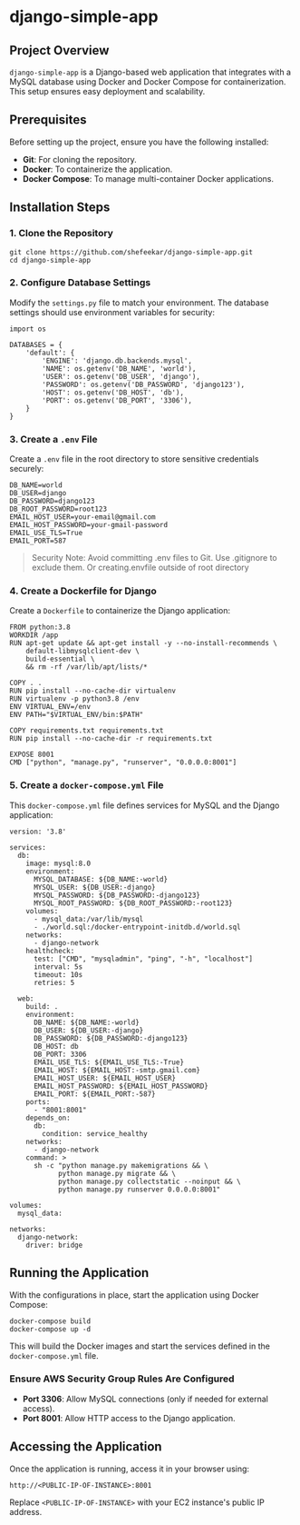 # django-simple-app

## Project Overview

`django-simple-app` is a Django-based web application that integrates with a MySQL database using Docker and Docker Compose for containerization. This setup ensures easy deployment and scalability.

## Prerequisites

Before setting up the project, ensure you have the following installed:

- **Git**: For cloning the repository.
- **Docker**: To containerize the application.
- **Docker Compose**: To manage multi-container Docker applications.

## Installation Steps

### 1. Clone the Repository

```
git clone https://github.com/shefeekar/django-simple-app.git
cd django-simple-app
```

### 2. Configure Database Settings

Modify the `settings.py` file to match your environment. The database settings should use environment variables for security:

```
import os

DATABASES = {
    'default': {
        'ENGINE': 'django.db.backends.mysql',
        'NAME': os.getenv('DB_NAME', 'world'),
        'USER': os.getenv('DB_USER', 'django'),
        'PASSWORD': os.getenv('DB_PASSWORD', 'django123'),
        'HOST': os.getenv('DB_HOST', 'db'),
        'PORT': os.getenv('DB_PORT', '3306'),
    }
}
```

### 3. Create a `.env` File

Create a `.env` file in the root directory to store sensitive credentials securely:

```
DB_NAME=world
DB_USER=django
DB_PASSWORD=django123
DB_ROOT_PASSWORD=root123
EMAIL_HOST_USER=your-email@gmail.com
EMAIL_HOST_PASSWORD=your-gmail-password
EMAIL_USE_TLS=True
EMAIL_PORT=587
```

> Security Note: Avoid committing .env files to Git. Use .gitignore to exclude them. Or creating.envfile outside of root directory
> 

### 4. Create a Dockerfile for Django

Create a `Dockerfile` to containerize the Django application:

```
FROM python:3.8
WORKDIR /app
RUN apt-get update && apt-get install -y --no-install-recommends \
    default-libmysqlclient-dev \
    build-essential \
    && rm -rf /var/lib/apt/lists/*

COPY . .
RUN pip install --no-cache-dir virtualenv
RUN virtualenv -p python3.8 /env
ENV VIRTUAL_ENV=/env
ENV PATH="$VIRTUAL_ENV/bin:$PATH"

COPY requirements.txt requirements.txt
RUN pip install --no-cache-dir -r requirements.txt

EXPOSE 8001
CMD ["python", "manage.py", "runserver", "0.0.0.0:8001"]
```

### 5. Create a `docker-compose.yml` File

This `docker-compose.yml` file defines services for MySQL and the Django application:

```
version: '3.8'

services:
  db:
    image: mysql:8.0
    environment:
      MYSQL_DATABASE: ${DB_NAME:-world}
      MYSQL_USER: ${DB_USER:-django}
      MYSQL_PASSWORD: ${DB_PASSWORD:-django123}
      MYSQL_ROOT_PASSWORD: ${DB_ROOT_PASSWORD:-root123}
    volumes:
      - mysql_data:/var/lib/mysql
      - ./world.sql:/docker-entrypoint-initdb.d/world.sql
    networks:
      - django-network
    healthcheck:
      test: ["CMD", "mysqladmin", "ping", "-h", "localhost"]
      interval: 5s
      timeout: 10s
      retries: 5

  web:
    build: .
    environment:
      DB_NAME: ${DB_NAME:-world}
      DB_USER: ${DB_USER:-django}
      DB_PASSWORD: ${DB_PASSWORD:-django123}
      DB_HOST: db
      DB_PORT: 3306
      EMAIL_USE_TLS: ${EMAIL_USE_TLS:-True}
      EMAIL_HOST: ${EMAIL_HOST:-smtp.gmail.com}
      EMAIL_HOST_USER: ${EMAIL_HOST_USER}
      EMAIL_HOST_PASSWORD: ${EMAIL_HOST_PASSWORD}
      EMAIL_PORT: ${EMAIL_PORT:-587}
    ports:
      - "8001:8001"
    depends_on:
      db:
        condition: service_healthy
    networks:
      - django-network
    command: >
      sh -c "python manage.py makemigrations && \
            python manage.py migrate && \
            python manage.py collectstatic --noinput && \
            python manage.py runserver 0.0.0.0:8001"

volumes:
  mysql_data:

networks:
  django-network:
    driver: bridge
```

## Running the Application

With the configurations in place, start the application using Docker Compose:

```
docker-compose build
docker-compose up -d
```

This will build the Docker images and start the services defined in the `docker-compose.yml` file.

### **Ensure AWS Security Group Rules Are Configured**

- **Port 3306**: Allow MySQL connections (only if needed for external access).
- **Port 8001**: Allow HTTP access to the Django application.

## Accessing the Application

Once the application is running, access it in your browser using:

```
http://<PUBLIC-IP-OF-INSTANCE>:8001
```

Replace `<PUBLIC-IP-OF-INSTANCE>` with your EC2 instance's public IP address.
